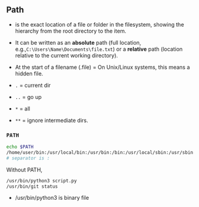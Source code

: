 ## Path 
* is the exact location of a file or folder in the filesystem, showing the hierarchy from the root directory to the item.

* It can be written as an **absolute** path (full location, e.g.,`C:\Users\Name\Documents\file.txt`) or a **relative** path (location relative to the current working directory).

* At the start of a filename (.file) = On Unix/Linux systems, this means a hidden file.

* `.` = current dir
* `..` = go up
* `*`  = all
* `**` =  ignore intermediate dirs.

### `PATH`
```bash
echo $PATH
/home/user/bin:/usr/local/bin:/usr/bin:/bin:/usr/local/sbin:/usr/sbin
# separator is :
```

Without PATH,
```bash
/usr/bin/python3 script.py
/usr/bin/git status
```


* /usr/bin/python3 is binary file